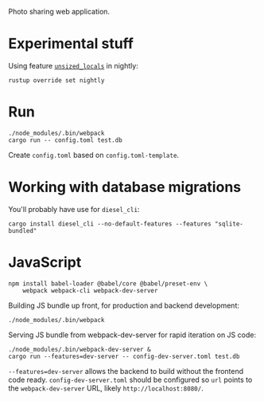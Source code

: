 Photo sharing web application.

Experimental stuff
==================
Using feature [`unsized_locals`] in nightly:

    rustup override set nightly

[`unsized_locals`]: https://doc.rust-lang.org/beta/unstable-book/language-features/unsized-locals.html

Run
===
    ./node_modules/.bin/webpack
    cargo run -- config.toml test.db

Create `config.toml` based on `config.toml-template`.

Working with database migrations
================================
You'll probably have use for `diesel_cli`:

    cargo install diesel_cli --no-default-features --features "sqlite-bundled"

JavaScript
==========
    npm install babel-loader @babel/core @babel/preset-env \
        webpack webpack-cli webpack-dev-server

Building JS bundle up front, for production and backend development:

    ./node_modules/.bin/webpack

Serving JS bundle from webpack-dev-server for rapid iteration on JS code:

    ./node_modules/.bin/webpack-dev-server &
    cargo run --features=dev-server -- config-dev-server.toml test.db

`--features=dev-server` allows the backend to build without the frontend code
ready. `config-dev-server.toml` should be configured so `url` points to the
`webpack-dev-server` URL, likely `http://localhost:8080/`.
